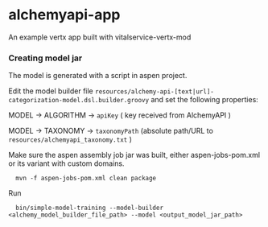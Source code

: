 alchemyapi-app
=====================


An example vertx app built with vitalservice-vertx-mod


### Creating model jar

The model is generated with a script in aspen project.

Edit the model builder file `resources/alchemy-api-[text|url]-categorization-model.dsl.builder.groovy` and set the following properties:

MODEL -> ALGORITHM -> `apiKey`  ( key received from AlchemyAPI )

MODEL -> TAXONOMY -> `taxonomyPath` (absolute path/URL to `resources/alchemyapi_taxonomy.txt` )

Make sure the aspen assembly job jar was built, either aspen-jobs-pom.xml or its variant with custom domains.

      mvn -f aspen-jobs-pom.xml clean package

Run

      bin/simple-model-training --model-builder <alchemy_model_builder_file_path> --model <output_model_jar_path>

